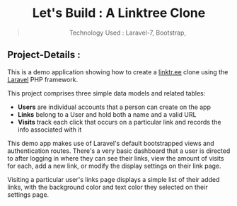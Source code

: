 <div align="center">

# Let's Build : A Linktree Clone
> Technology Used : Laravel-7, Bootstrap,
    
</div>

## Project-Details :
This is a demo application showing how to create a [linktr.ee](https://linktr.ee) clone using the [Laravel](https://laravel.com) PHP framework.

This project comprises three simple data models and related tables:

- **Users** are individual accounts that a person can create on the app
- **Links** belong to a User and hold both a name and a valid URL
- **Visits** track each click that occurs on a particular link and records the info associated with it

This demo app makes use of Laravel's default bootstrapped views and authentication routes. There's a very basic dashboard that a user is directed to after logging in where they can see their links, view the amount of visits for each, add a new link, or modify the display settings on their link page.

Visiting a particular user's links page displays a simple list of their added links, with the background color and text color they selected on their settings page.

